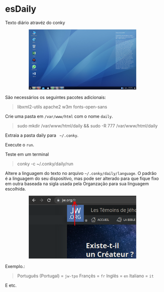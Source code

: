 # esDaily
Texto diário atravéz do conky
<p align="center">
<img src="https://github.com/andryeltj/esDaily/blob/master/esDaily.png" width="350" />
</p>
São necessários os seguintes pacotes adicionais:

>libxml2-utils apache2 w3m fonts-open-sans

Crie uma pasta em `/var/www/html` com o nome `daily`.
> sudo mkdir /var/www/html/daily && sudo -R 777 /var/www/html/daily

Extraia a pasta daily para ` ~/.conky`.

Execute o `run`.

Teste em um terminal
>conky -c ~/.conky/daily/run

Altere a linguagem do texto no arquivo `~/.conky/daily/language`.
O padrão é a linguagem do seu dispositivo, mas pode ser alterado para que fique fixo em outra baseada na sigla usada pela Organzação para sua linguagem escolhida.

<p align="center">
<img src="https://github.com/andryeltj/esDaily/blob/master/lingua.png" width="350" />
</p>

Exemplo.:

>Português (Portugal) = `jw-tpo`
>Françês = `fr`
>Inglês = `en`
>Italiano = `it`

E etc.
